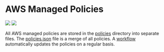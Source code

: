 # AWS Managed Policies

![](https://shields.io/date/1718606080.svg?label=last%20run)
![](https://shields.io/date/1718606080.svg?label=last%20updated)

All AWS managed policies are stored in the [policies](policies) directory into
separate files. The [policies.json](policies/policies.json) file is a merge of
all policies. A [workflow](.github/workflows/list-policies.yaml) automatically
updates the policies on a regular basis.
